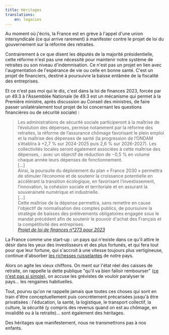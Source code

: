 ```yaml
---
title: Héritages
translations:
    en: legacies
---
```


Au moment où j'écris, la France est en grève à l'appel d'une union intersyndicale (ce qui arrive rarement) à manifester contre le projet de loi du gouvernement sur la réforme des retraites.

Contrairement à ce que disent les députés de la majorité présidentielle, cette réforme n'est pas une nécessité pour maintenir notre système de retraites ou son niveau d'indemnisation. Ce n'est pas un projet en lien avec l'augmentation de l'espérance de vie ou celle en bonne santé. C'est un projet de financiers, destiné à poursuivre la baisse entâmée de la fiscalité des entreprises.

Et ce n'est pas moi qui le dis, c'est dans la loi de finances 2023, forcée par un 49.3 à l'Assemblée Nationale (le 49.3 est un mécanisme qui permet à la Première ministre, après discussion au Conseil des ministres, de faire passer unilatéralement tout projet de loi concernant les questions financières ou de sécurité sociale) :

> Les administrations de sécurité sociale participeront à la maîtrise de l’évolution des dépenses, permise notamment par la réforme des retraites, la réforme de l’assurance chômage favorisant le plein emploi et la maîtrise des dépenses de santé (la progression de l’ONDAM s’établira à +2,7 % sur 2024-2025 puis 2,6 % sur 2026-2027). Les collectivités locales seront également associées à cette maîtrise des dépenses, : avec un objectif de réduction de −0,5 % en volume chaque année leurs dépenses de fonctionnement.  
> […]  
> Ainsi, la poursuite du déploiement du plan « France 2030 » permettra de stimuler l’économie et de soutenir la croissance potentielle en accélérant la transition écologique, en favorisant l’investissement, l’innovation, la cohésion sociale et territoriale et en assurant la souveraineté numérique et industrielle.  
> […]  
> Cette maîtrise de la dépense permettra, sans remettre en cause l'objectif de normalisation des comptes publics, de poursuivre la stratégie de baisses des prélèvements obligatoires engagée sous le mandat précédent afin de soutenir le pouvoir d'achat des Français et la compétitivité des entreprises.  
> <cite>[Projet de loi de finances n°273 pour 2023 ](https://www.assemblee-nationale.fr/dyn/16/textes/l16b0273_projet-loi)</cite>

La France comme une start-up : un pays qui n'existe dans ce qu'il attire le désir dans les yeux des investisseurs et des plus fortunés, et qui fera tout pour que leur fortune, qui s'accroit à une vitesse toujours plus vertigineuse, continue d'absorber [les richesses ruisselantes](/notes/2020-01-ruissellement/) de notre pays.

Alors on agite les vieux chiffons. On ment sur l'état réel des caisses de retraite, on rappelle la dette publique "qu'il va bien falloir rembourser" ([ce n'est pas si simple](https://boris.schapira.dev/notes/2009-09-budget-2010-et-litanie-sur-la-dette-publique/)), on accuse les grévistes de vouloir paralyser le pays… les rengaines habituelles.

Tout, pourvu qu'on ne rappelle jamais que toutes ces choses qui sont en train d'être conceptuellement puis concrètement précarisées jusqu'à être privatisées : l'éducation, la santé, la logistique, le transport collectif, la culture, la sécurité (y compris des revenus quand on est au chômage, en invalidité ou à la retraite)… sont également des héritages.

Des héritages que manifestement, nous ne transmettrons pas à nos enfants.
